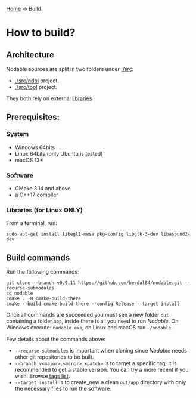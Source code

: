 [Home](./README.md) ->  Build

# How to build?

## Architecture

Nodable sources are split in two folders under [./src](./src/README.md):
- [./src/ndbl](src/ndbl/README.md) project.
- [./src/tool](src/tools/README.md) project.

They both rely on external [libraries](./libs/README.md).

## Prerequisites:

### System
- Windows 64bits
- Linux 64bits (only Ubuntu is tested)
- macOS 13+

### Software
- CMake 3.14 and above
- a C++17 compiler

### Libraries (for Linux ONLY)

From a terminal, run:
```
sudo apt-get install libegl1-mesa pkg-config libgtk-3-dev libasound2-dev
```

## Build commands

Run the following commands:
```console
git clone --branch v0.9.11 https://github.com/berdal84/nodable.git --recurse-submodules
cd nodable
cmake . -B cmake-build-there
cmake --build cmake-build-there --config Release --target install
```
Once all commands are succeeded you must see a new folder `out` containing a folder `app`, inside there is all you need to run *Nodable*.
On Windows execute: `nodable.exe`, on Linux and macOS run `./nodable`.

Few details about the commands above:

- `--recurse-submodules` is important when cloning since *Nodable* needs other git repositories to be built.
- `--branch v<major>.<minor>.<patch>` is to target a specific tag, it is recommended to get a stable version. You can try a more recent if you wish. Browse [tags list](https://github.com/berdal84/nodable/tags).
- `--target install` is to create_new a clean `out/app` directory with only the necessary files to run the software.

